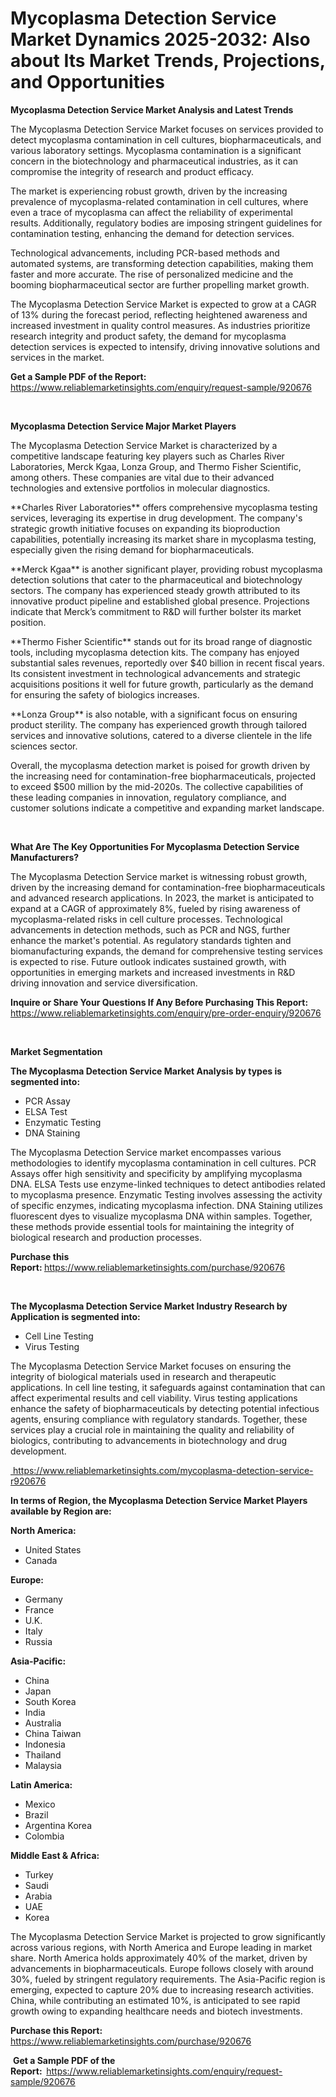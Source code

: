 <p><h1>Mycoplasma Detection Service Market Dynamics 2025-2032: Also about Its Market Trends, Projections, and Opportunities</h1></p><p><strong>Mycoplasma Detection Service Market Analysis and Latest Trends</strong></p>
<p><p>The Mycoplasma Detection Service Market focuses on services provided to detect mycoplasma contamination in cell cultures, biopharmaceuticals, and various laboratory settings. Mycoplasma contamination is a significant concern in the biotechnology and pharmaceutical industries, as it can compromise the integrity of research and product efficacy.</p><p>The market is experiencing robust growth, driven by the increasing prevalence of mycoplasma-related contamination in cell cultures, where even a trace of mycoplasma can affect the reliability of experimental results. Additionally, regulatory bodies are imposing stringent guidelines for contamination testing, enhancing the demand for detection services.</p><p>Technological advancements, including PCR-based methods and automated systems, are transforming detection capabilities, making them faster and more accurate. The rise of personalized medicine and the booming biopharmaceutical sector are further propelling market growth. </p><p>The Mycoplasma Detection Service Market is expected to grow at a CAGR of 13% during the forecast period, reflecting heightened awareness and increased investment in quality control measures. As industries prioritize research integrity and product safety, the demand for mycoplasma detection services is expected to intensify, driving innovative solutions and services in the market.</p></p>
<p><strong>Get a Sample PDF of the Report:&nbsp;</strong> <a href="https://www.reliablemarketinsights.com/enquiry/request-sample/920676?utm_campaign=3004&utm_medium=2&utm_source=Github&utm_content=ia&utm_term=18042025&utm_id=mycoplasma-detection-service">https://www.reliablemarketinsights.com/enquiry/request-sample/920676</a></p>
<p>&nbsp;</p>
<p><strong>Mycoplasma Detection Service Major Market Players</strong></p>
<p><p>The Mycoplasma Detection Service Market is characterized by a competitive landscape featuring key players such as Charles River Laboratories, Merck Kgaa, Lonza Group, and Thermo Fisher Scientific, among others. These companies are vital due to their advanced technologies and extensive portfolios in molecular diagnostics.</p><p>**Charles River Laboratories** offers comprehensive mycoplasma testing services, leveraging its expertise in drug development. The company's strategic growth initiative focuses on expanding its bioproduction capabilities, potentially increasing its market share in mycoplasma testing, especially given the rising demand for biopharmaceuticals.</p><p>**Merck Kgaa** is another significant player, providing robust mycoplasma detection solutions that cater to the pharmaceutical and biotechnology sectors. The company has experienced steady growth attributed to its innovative product pipeline and established global presence. Projections indicate that Merck’s commitment to R&D will further bolster its market position.</p><p>**Thermo Fisher Scientific** stands out for its broad range of diagnostic tools, including mycoplasma detection kits. The company has enjoyed substantial sales revenues, reportedly over $40 billion in recent fiscal years. Its consistent investment in technological advancements and strategic acquisitions positions it well for future growth, particularly as the demand for ensuring the safety of biologics increases.</p><p>**Lonza Group** is also notable, with a significant focus on ensuring product sterility. The company has experienced growth through tailored services and innovative solutions, catered to a diverse clientele in the life sciences sector.</p><p>Overall, the mycoplasma detection market is poised for growth driven by the increasing need for contamination-free biopharmaceuticals, projected to exceed $500 million by the mid-2020s. The collective capabilities of these leading companies in innovation, regulatory compliance, and customer solutions indicate a competitive and expanding market landscape.</p></p>
<p>&nbsp;</p>
<p><strong>What Are The Key Opportunities For Mycoplasma Detection Service Manufacturers?</strong></p>
<p><p>The Mycoplasma Detection Service market is witnessing robust growth, driven by the increasing demand for contamination-free biopharmaceuticals and advanced research applications. In 2023, the market is anticipated to expand at a CAGR of approximately 8%, fueled by rising awareness of mycoplasma-related risks in cell culture processes. Technological advancements in detection methods, such as PCR and NGS, further enhance the market's potential. As regulatory standards tighten and biomanufacturing expands, the demand for comprehensive testing services is expected to rise. Future outlook indicates sustained growth, with opportunities in emerging markets and increased investments in R&D driving innovation and service diversification.</p></p>
<p><strong>Inquire or Share Your Questions If Any Before Purchasing This Report:</strong> <a href="https://www.reliablemarketinsights.com/enquiry/pre-order-enquiry/920676?utm_campaign=3004&utm_medium=2&utm_source=Github&utm_content=ia&utm_term=18042025&utm_id=mycoplasma-detection-service">https://www.reliablemarketinsights.com/enquiry/pre-order-enquiry/920676</a></p>
<p>&nbsp;</p>
<p><strong>Market Segmentation</strong></p>
<p><strong>The Mycoplasma Detection Service Market Analysis by types is segmented into:</strong></p>
<p><ul><li>PCR Assay</li><li>ELSA Test</li><li>Enzymatic Testing</li><li>DNA Staining</li></ul></p>
<p><p>The Mycoplasma Detection Service market encompasses various methodologies to identify mycoplasma contamination in cell cultures. PCR Assays offer high sensitivity and specificity by amplifying mycoplasma DNA. ELSA Tests use enzyme-linked techniques to detect antibodies related to mycoplasma presence. Enzymatic Testing involves assessing the activity of specific enzymes, indicating mycoplasma infection. DNA Staining utilizes fluorescent dyes to visualize mycoplasma DNA within samples. Together, these methods provide essential tools for maintaining the integrity of biological research and production processes.</p></p>
<p><strong>Purchase this Report:&nbsp;</strong><a href="https://www.reliablemarketinsights.com/purchase/920676?utm_campaign=3004&utm_medium=2&utm_source=Github&utm_content=ia&utm_term=18042025&utm_id=mycoplasma-detection-service">https://www.reliablemarketinsights.com/purchase/920676</a></p>
<p>&nbsp;</p>
<p><strong>The Mycoplasma Detection Service Market Industry Research by Application is segmented into:</strong></p>
<p><ul><li>Cell Line Testing</li><li>Virus Testing</li></ul></p>
<p><p>The Mycoplasma Detection Service Market focuses on ensuring the integrity of biological materials used in research and therapeutic applications. In cell line testing, it safeguards against contamination that can affect experimental results and cell viability. Virus testing applications enhance the safety of biopharmaceuticals by detecting potential infectious agents, ensuring compliance with regulatory standards. Together, these services play a crucial role in maintaining the quality and reliability of biologics, contributing to advancements in biotechnology and drug development.</p></p>
<p><a href="https://www.reliablemarketinsights.com/mycoplasma-detection-service-r920676?utm_campaign=3004&utm_medium=2&utm_source=Github&utm_content=ia&utm_term=18042025&utm_id=mycoplasma-detection-service">&nbsp;https://www.reliablemarketinsights.com/mycoplasma-detection-service-r920676</a></p>
<p><strong>In terms of Region, the Mycoplasma Detection Service Market Players available by Region are:</strong></p>
<p>
    <p> <strong> North America: </strong>
        <ul>
            <li>United States</li>
            <li>Canada</li>
        </ul>
        </p> 
    <p> <strong> Europe: </strong>
        <ul>
            <li>Germany</li>
            <li>France</li>
            <li>U.K.</li>
            <li>Italy</li>
            <li>Russia</li>
        </ul>
        </p> 
    <p> <strong> Asia-Pacific: </strong>
        <ul>
            <li>China</li>
            <li>Japan</li>
            <li>South Korea</li>
            <li>India</li>
            <li>Australia</li>
            <li>China Taiwan</li>
            <li>Indonesia</li>
            <li>Thailand</li>
            <li>Malaysia</li>
        </ul>
        </p> 
    <p> <strong> Latin America: </strong>
        <ul>
            <li>Mexico</li>
            <li>Brazil</li>
            <li>Argentina Korea</li>
            <li>Colombia</li>
        </ul>
        </p> 
    <p> <strong> Middle East & Africa: </strong>
        <ul>
            <li>Turkey</li>
            <li>Saudi</li>
            <li>Arabia</li>
            <li>UAE</li>
            <li>Korea</li>
        </ul>
    </p>
    </p>
<p><p>The Mycoplasma Detection Service Market is projected to grow significantly across various regions, with North America and Europe leading in market share. North America holds approximately 40% of the market, driven by advancements in biopharmaceuticals. Europe follows closely with around 30%, fueled by stringent regulatory requirements. The Asia-Pacific region is emerging, expected to capture 20% due to increasing research activities. China, while contributing an estimated 10%, is anticipated to see rapid growth owing to expanding healthcare needs and biotech investments.</p></p>
<p><strong>Purchase this Report: </strong><a href="https://www.reliablemarketinsights.com/purchase/920676?utm_campaign=3004&utm_medium=2&utm_source=Github&utm_content=ia&utm_term=18042025&utm_id=mycoplasma-detection-service">https://www.reliablemarketinsights.com/purchase/920676</a></p>
<p>&nbsp;<strong>Get a Sample PDF of the Report:&nbsp;&nbsp;</strong><a href="https://www.reliablemarketinsights.com/enquiry/request-sample/920676?utm_campaign=3004&utm_medium=2&utm_source=Github&utm_content=ia&utm_term=18042025&utm_id=mycoplasma-detection-service">https://www.reliablemarketinsights.com/enquiry/request-sample/920676</a></p>
<p><strong></strong></p>
<p><p></p><p></p><p></p></p>